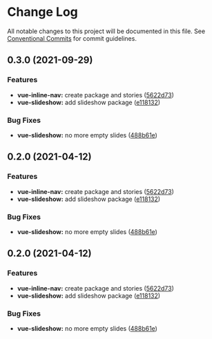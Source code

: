# Change Log

All notable changes to this project will be documented in this file.
See [Conventional Commits](https://conventionalcommits.org) for commit guidelines.

## 0.3.0 (2021-09-29)


### Features

* **vue-inline-nav:** create package and stories ([5622d73](https://github.com/Novicell/frontend-packages/commit/5622d733a0d8f48f69a3879d71a62c4630ba1e5d))
* **vue-slideshow:** add slideshow package ([e118132](https://github.com/Novicell/frontend-packages/commit/e1181329d727a0b22cadea947f6cb39f9c043a74))


### Bug Fixes

* **vue-slideshow:** no more empty slides ([488b61e](https://github.com/Novicell/frontend-packages/commit/488b61eb13c9261faaf5696c6b5ec756b0bf19b3))



## 0.2.0 (2021-04-12)


### Features

* **vue-inline-nav:** create package and stories ([5622d73](https://github.com/Novicell/frontend-packages/commit/5622d733a0d8f48f69a3879d71a62c4630ba1e5d))
* **vue-slideshow:** add slideshow package ([e118132](https://github.com/Novicell/frontend-packages/commit/e1181329d727a0b22cadea947f6cb39f9c043a74))


### Bug Fixes

* **vue-slideshow:** no more empty slides ([488b61e](https://github.com/Novicell/frontend-packages/commit/488b61eb13c9261faaf5696c6b5ec756b0bf19b3))



## 0.2.0 (2021-04-12)


### Features

* **vue-inline-nav:** create package and stories ([5622d73](https://github.com/Novicell/frontend-packages/commit/5622d733a0d8f48f69a3879d71a62c4630ba1e5d))
* **vue-slideshow:** add slideshow package ([e118132](https://github.com/Novicell/frontend-packages/commit/e1181329d727a0b22cadea947f6cb39f9c043a74))


### Bug Fixes

* **vue-slideshow:** no more empty slides ([488b61e](https://github.com/Novicell/frontend-packages/commit/488b61eb13c9261faaf5696c6b5ec756b0bf19b3))

